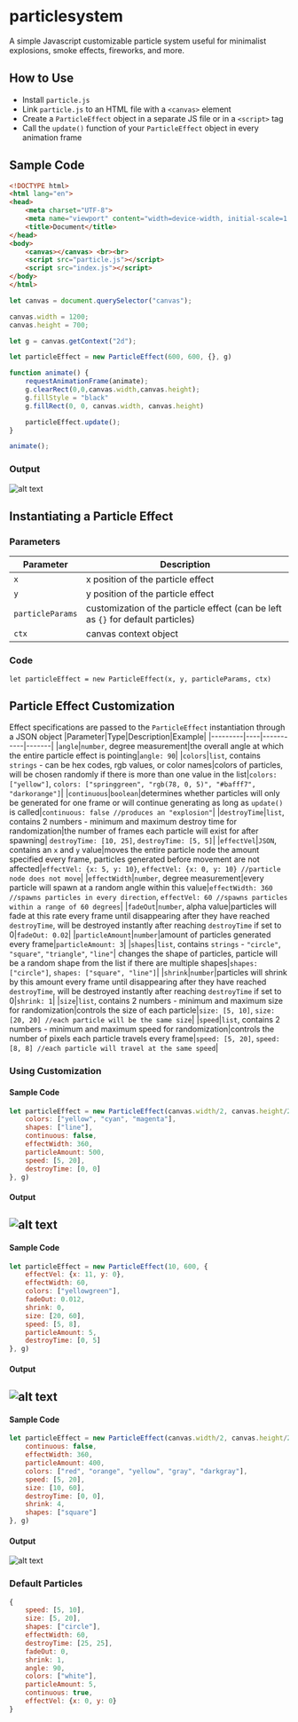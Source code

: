 # particlesystem 
A simple Javascript customizable particle system useful for minimalist explosions, smoke effects, fireworks, and more.

## How to Use
- Install `particle.js`
- Link `particle.js` to an HTML file with a `<canvas>` element
- Create a `ParticleEffect` object in a separate JS file or in a `<script>` tag
- Call the `update()` function of your `ParticleEffect` object in every animation frame

## Sample Code
```html
<!DOCTYPE html>
<html lang="en">
<head>
    <meta charset="UTF-8">
    <meta name="viewport" content="width=device-width, initial-scale=1.0">
    <title>Document</title>
</head>
<body>
    <canvas></canvas> <br><br>
    <script src="particle.js"></script> 
    <script src="index.js"></script> 
</body>
</html>
```

```js
let canvas = document.querySelector("canvas");

canvas.width = 1200;
canvas.height = 700;

let g = canvas.getContext("2d");

let particleEffect = new ParticleEffect(600, 600, {}, g)

function animate() {
    requestAnimationFrame(animate);
    g.clearRect(0,0,canvas.width,canvas.height);
    g.fillStyle = "black"
    g.fillRect(0, 0, canvas.width, canvas.height)

    particleEffect.update();
}

animate();
```
### Output
![alt text](https://cdn.discordapp.com/attachments/658158979096248321/740213558364602468/unknown.png)


## Instantiating a Particle Effect
### Parameters
|Parameter|Description|
|---------|-----------|
|`x`      |x position of the particle effect|
|`y`      |y position of the particle effect|
|`particleParams`|customization of the particle effect (can be left as `{}` for default particles)|
|`ctx`|canvas context object|

### Code 
`let particleEffect = new ParticleEffect(x, y, particleParams, ctx)`

## Particle Effect Customization
Effect specifications are passed to the `ParticleEffect` instantiation through a JSON object
|Parameter|Type|Description|Example|
|---------|----|-----------|-------|
|`angle`|`number`, degree measurement|the overall angle at which the entire particle effect is pointing|`angle: 90`|
|`colors`|`list`, contains `strings` - can be hex codes, rgb values, or color names|colors of particles, will be chosen randomly if there is more than one value in the list|`colors: ["yellow"]`\, `colors: ["springgreen", "rgb(78, 0, 5)", "#bafff7", "darkorange"]`|
|`continuous`|`boolean`|determines whether particles will only be generated for one frame or will continue generating as long as `update()` is called|`continuous: false //produces an "explosion"`|
|`destroyTime`|`list`, contains 2 numbers - minimum and maximum destroy time for randomization|the number of frames each particle will exist for after spawning| `destroyTime: [10, 25]`, `destroyTime: [5, 5]`|
|`effectVel`|`JSON`, contains an `x` and `y` value|moves the entire particle node the amount specified every frame, particles generated before movement are not affected|`effectVel: {x: 5, y: 10}`, `effectVel: {x: 0, y: 10} //particle node does not move`|
|`effectWidth`|`number`, degree measurement|every particle will spawn at a random angle within this value|`effectWidth: 360 //spawns particles in every direction`, `effectVel: 60 //spawns particles within a range of 60 degrees`|
|`fadeOut`|`number`, alpha value|particles will fade at this rate every frame until disappearing after they have reached `destroyTime`, will be destroyed instantly after reaching `destroyTime` if set to 0|`fadeOut: 0.02`|
|`particleAmount`|`number`|amount of particles generated every frame|`particleAmount: 3`|
|`shapes`|`list`, contains `strings` - `"circle"`, `"square"`, `"triangle"`, `"line"`| changes the shape of particles, particle will be a random shape from the list if there are multiple shapes|`shapes: ["circle"]`, `shapes: ["square", "line"]`|
|`shrink`|`number`|particles will shrink by this amount every frame until disappearing after they have reached `destroyTime`, will be destroyed instantly after reaching `destroyTime` if set to 0|`shrink: 1`|
|`size`|`list`, contains 2 numbers - minimum and maximum size for randomization|controls the size of each particle|`size: [5, 10]`, `size: [20, 20] //each particle will be the same size`|
|`speed`|`list`, contains 2 numbers - minimum and maximum speed for randomization|controls the number of pixels each particle travels every frame|`speed: [5, 20]`, `speed: [8, 8] //each particle will travel at the same speed`|

### Using Customization
#### Sample Code
```js
let particleEffect = new ParticleEffect(canvas.width/2, canvas.height/2, {
    colors: ["yellow", "cyan", "magenta"],
    shapes: ["line"],
    continuous: false,
    effectWidth: 360,
    particleAmount: 500,
    speed: [5, 20],
    destroyTime: [0, 0]
}, g)
```

#### Output
![alt text](https://cdn.discordapp.com/attachments/658158979096248321/740245608270397460/unknown.png)
---
#### Sample Code
```js
let particleEffect = new ParticleEffect(10, 600, {
    effectVel: {x: 11, y: 0},
    effectWidth: 60,
    colors: ["yellowgreen"],
    fadeOut: 0.012,
    shrink: 0,
    size: [20, 60],
    speed: [5, 8],
    particleAmount: 5,
    destroyTime: [0, 5]
}, g)
```

#### Output
![alt text](https://cdn.discordapp.com/attachments/658158979096248321/740248333343391934/unknown.png)
---
#### Sample Code
```js
let particleEffect = new ParticleEffect(canvas.width/2, canvas.height/2, {
    continuous: false,
    effectWidth: 360,
    particleAmount: 400,
    colors: ["red", "orange", "yellow", "gray", "darkgray"],
    speed: [5, 20],
    size: [10, 60],
    destroyTime: [0, 0],
    shrink: 4,
    shapes: ["square"]
}, g)
```

#### Output
![alt text](https://cdn.discordapp.com/attachments/658158979096248321/740250085308497980/unknown.png)

### Default Particles
```js
{
    speed: [5, 10], 
    size: [5, 20],
    shapes: ["circle"],
    effectWidth: 60,
    destroyTime: [25, 25],
    fadeOut: 0,
    shrink: 1,
    angle: 90,
    colors: ["white"],
    particleAmount: 5,
    continuous: true,
    effectVel: {x: 0, y: 0}
}
```
